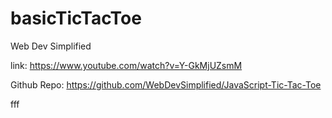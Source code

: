 # basicTicTacToe

Web Dev Simplified

link: https://www.youtube.com/watch?v=Y-GkMjUZsmM

Github Repo: https://github.com/WebDevSimplified/JavaScript-Tic-Tac-Toe

fff
